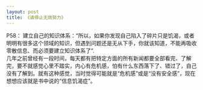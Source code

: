 ```yaml
---
layout: post
title: 《请停止无效努力》
---
```

P58： 建立自己的知识体系：“所以，如果你发现自己陷入了碎片只是饥渴，或者明明有很多这个领域的知识，但遇到问题还是无从下手，你就该知道，不能再吸收零散信息、而必须要建立知识体系了”.</br>
  几年之前曾经有一段时间，每天都有把特定方面的所有新闻都要全部看完、了解完，要不就感觉心里不踏实，内心有危机感，怕有什么东西落下了、错过了，自己没有了解到。就有这种感觉，当时觉得可能就是“危机感”或是“没有安全感”，现在想想应该就是书中说的“信息饥渴症”。


